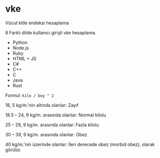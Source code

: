 # vke
Vücut kitle endeksi hesaplama

8 Farklı dilde kullanıcı girişli vke hesaplama.

- Python
- Node.js
- Ruby
- HTML + JS
- C#
- C++
- C
- Java
- Rust

Formul: `kilo / boy ^ 2`

18, 5 kg/m.'nin altında olanlar: Zayıf

18.5 – 24, 9 kg/m. arasında olanlar: Normal kilolu

25 – 29, 9 kg/m. arasında olanlar: Fazla kilolu

30 – 39, 9 kg/m. arasında olanlar: Obez

40 kg/m.'nin üzerinde olanlar: İleri derecede obez (morbid obez), olarak görülür.
